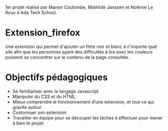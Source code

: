 1er projet réalisé par Manon Coulombe, Mathilde Janssen et Noëmie Le Roux à Ada Tech School.

# Extension_firefox

Une extension qui permet d'ajouter un filtre noir et blanc à n'importe quel site afin que les personnes ayant des difficultés à lire avec les couleurs puissent se concentrer sur le contenu de la page consultée.

# Objectifs pédagogiques

- Se familiariser avec le langage Javascript
- Manipuler du CSS et du HTML
- Mieux comprendre le fonctionnement d’une extension, et tout ce qui gravite autour
- Customiser son extension
- Travailler en équipe pour se découper les tâches à effectuer pour mener à bien le projet
